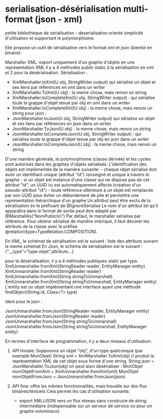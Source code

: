 # serialisation-désérialisation multi-format (json - xml)

petite bibliothèque de sérialisation - deserialisation orienté simplicité d'utilisation et supportant le polymorphisme.

Elle propose un outil de sérialisation vers le format xml et json (bientot en binaire):

Marshaller XML: export uniquement d'un graphe d'objets en une représentation XML
il y a 4 méthodes public static à la sérialisation en xml et 2 pour la désérialisation.
Sérialisation :
- XmlMarshaller.toXml(U obj, StringWriter output) qui sérialise un objet et ses liens par références en xml dans un writer
- XmlMarshaller.ToXml(U obj) : la meme chose, mais renvoi un string
- XmlMarshaller.toCompleteXml(U obj, StringWriter output) : qui sérialise toute la grappe d'objet tenue par obj en xml dans un writer
- XmlMarshaller.toCompleteXml(U obj) : la meme chose, mais renvoi un string
pour json :
- JsonMarshaller.toJson(U obj, StringWriter output) qui sérialise un objet et ses liens par références en json dans un writer
- JsonMarshaller.ToJson(U obj) : la meme chose, mais renvoi un string
- JsonMarshaller.toCompleteJson(U obj, StringWriter output) : qui sérialise toute la grappe d'objet tenue par obj en json dans un writer
- JsonMarshaller.toCompleteJson(U obj) : la meme chose, mais renvoi un string

D'une manière générale, le polymorphisme (classe dérivée) et les cycles sont autorisés dans les graphes d'objets sérialisés. L'identification des objets est implémentée de la manière suivante: 
	- chaque objet sérialisé doit avoir un identifiant unique (attribut "id") renseigné et unique à travers le graphe
	- si un objet est instance d'une classe qui ne dispose pas de cet attribut "id", un UUID lui est automatiquement affecté (création d'un pseudo-attribut "id")
	- toute référence ultérieure à un objet est remplacée par son UUID pour éviter un débordement de pile et permettre une représentation hiérarchique d'un graphe
	Un attribut peut être exclu de la sérialisation en le préfixant de @IgnoreSerialise
	Le nom d'un attribut tel qu'il apparaîtra dans le format de sortie peut être adapté par @MarshallAs("NomPublicIci")
	Par défaut, le marshaller sérialise par référence. Pour obtenir sérialisé de manière imbriqué, il faut décorer les attributs de la classe
	avec le préfixe @relation(type=TypeRelation.COMPOSITION).

En XML, le schémat de sérialisation est le suivant : <nomBalise type="type.objet">liste des attributs suivant le meme schémat</nomBalise>
En Json, le schéma de sérialisation est le suivant : {"__type"="type.objet",attributs...}

pour la désérialisation, il y a 4 méthodes publiques static par type.
XmlUnmarshaller.fromXml(StringReader reader, EntityManager entity)
XmlUnmarshaller.fromXml(StringReader reader)
XmlUnmarshaller.fromXml(String stringToUnmarshall)
XmlUnmarshaller.fromXml(String stringToUnmarshall, EntityManager entity)
L'entity est un objet implémentant une interface ayant une méthode findObject(String id, Class<?> type)

idem pour le json :

JsonUnmarshaller.fromJson(StringReader reader, EntityManager entity)
JsonUnmarshaller.fromJson(StringReader reader)
JsonUnmarshaller.fromJson(String stringToUnmarshall)
JsonUnmarshaller.fromJson(String stringToUnmarshall, EntityManager entity)

En termes d'interface de programmation, il y a deux niveaux d'utilisation: 
1. API triviale:
	Supposons un objet "obj", d'un type quelconque (par exemple MonObjet)
	String xml = XmlMarshaller.ToXml(obj) // produit la représentation XML de cet objet sous forme d'une string.
	String json = JsonMarshaller.ToJson(obj)
	on peut aisni désérialiser :
	MonObjet monObjetFromXml = XmlUnmarshaller.fromXml(xml)
	MonObjet monObjetFromJson = JsonUnmarshaller.fromJson(json)
	 
	
2. API fine: offre les mêmes fonctionnalités, mais travaille sur des flux binaires/textuels
	Cela permet les cas d'utilisation suivants: 
	- export XML/JSON vers un flux réseau sans construire de string intermédiaire (indispensable sur un serveur de service ou pour un graphe volumineux)
